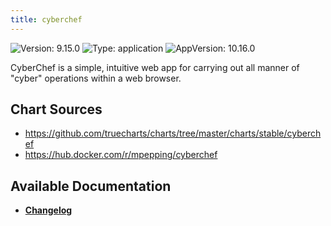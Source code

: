 ```yaml
---
title: cyberchef
---
```


![Version: 9.15.0](https://img.shields.io/badge/Version-9.15.0-informational?style=flat-square) ![Type: application](https://img.shields.io/badge/Type-application-informational?style=flat-square) ![AppVersion: 10.16.0](https://img.shields.io/badge/AppVersion-10.16.0-informational?style=flat-square)

CyberChef is a simple, intuitive web app for carrying out all manner of "cyber" operations within a web browser.

## Chart Sources

- https://github.com/truecharts/charts/tree/master/charts/stable/cyberchef
- https://hub.docker.com/r/mpepping/cyberchef

## Available Documentation

- [**Changelog**](./CHANGELOG.md)

